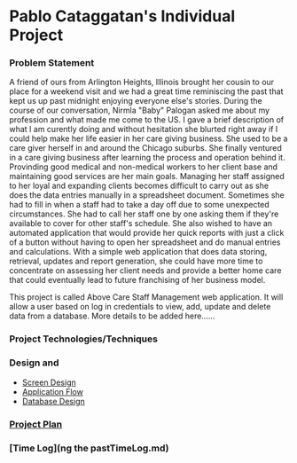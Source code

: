 # Pablo Cataggatan's Individual Project

### Problem Statement

A friend of ours from Arlington Heights, Illinois brought her cousin to our place for a weekend visit and we had a great time reminiscing the past that kept us up past midnight enjoying everyone else's stories. During the course of our conversation, Nirmla "Baby" Palogan asked me about my profession and what made me come to the US. I gave a brief description of what I am curently doing and without hesitation she blurted right away if I could help make her life easier in her care giving business. She used to be a care giver herself in and around the Chicago suburbs. She finally ventured in a care giving business after learning the process and operation behind it. Provinding good medical and non-medical workers to her client base and maintaining good services are her main goals. Managing her staff assigned to her loyal and expanding clients becomes difficult to carry out as she does the data entries manually in a spreadsheet document. Sometimes she had to fill in when a staff had to take a day off due to some unexpected circumstances. She had to call her staff one by one asking them if they're available to cover for other staff's schedule. She also wished to have an automated application that would provide her quick reports with just a click of a button without having to open her spreadsheet and do manual entries and calculations. With a simple web application that does data storing, retrieval, updates and report generation, she could have more time to concentrate on assessing her client needs and provide a better home care that could eventually lead to future franchising of her business model.

This project is called Above Care Staff Management web application. It will allow a user based on log in credentials to view, add, update and delete data from a database. More details to be added here......  

### Project Technologies/Techniques

### Design and
* [Screen Design](DesignDocuments/Screens.md)
* [Application Flow](DesignDocuments/ApplicationFlow.md)
* [Database Design](DesignDocuments/DatabaseDiagram.png)

### [Project Plan](ProjectPlan.md)

### [Time Log](ng the pastTimeLog.md) 
